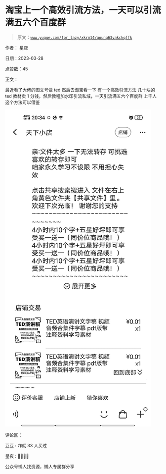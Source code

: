 # 淘宝上一个高效引流方法，一天可以引流满五六个百度群

> 原文：[`www.yuque.com/for_lazy/xkrm14/qounq63vakckqffk`](https://www.yuque.com/for_lazy/xkrm14/qounq63vakckqffk)

作者： 星夜

日期：2023-03-28

点赞数：45

正文：

最近看了大佬的图文号做 ted 然后去淘宝看一下 有一个高效引流方法 几十块的 ted 教材卖 1 分钱，然后教程加水印引流私域，一天引流满五六个百度群 上千人 这个方法可以借鉴

![](img/dc16b793fc3523e8a986218f42f82644.png)  

评论区：

豆豆 : 咋就 33 人买过

星夜 : 👏👏👏👏

公众号懒人找资源，懒人专属群分享

